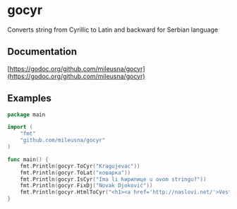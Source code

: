 # gocyr

Converts string from Cyrillic to Latin and backward for Serbian language

## Documentation

[https://godoc.org/github.com/mileusna/gocyr](https://godoc.org/github.com/mileusna/gocyr)

## Examples

```Go
package main

import (
	"fmt"
	"github.com/mileusna/gocyr"
)

func main() {
    fmt.Println(gocyr.ToCyr("Kragujevac"))
    fmt.Println(gocyr.ToLat("кошарка"))
	fmt.Println(gocyr.IsCyr("Ima li ћирилице u ovom stringu?"))
    fmt.Println(gocyr.FixDj("Novak Djoković"))
    fmt.Println(gocyr.HtmlToCyr("<h1><a href='http://naslovi.net/'>Vesti dana</a></h1>"))
}
```
